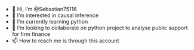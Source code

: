 - 👋 Hi, I’m @Sebastian75116
- 👀 I’m interested in causal inference
- 🌱 I’m currently learning python
- 💞️ I’m looking to collaborate on python project to analyse public support for firm finance
- 📫 How to reach me is through this account

<!---
Sebastian75116/Sebastian75116 is a ✨ special ✨ repository because its `README.md` (this file) appears on your GitHub profile.
You can click the Preview link to take a look at your changes.
--->
